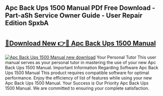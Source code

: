 ## Apc Back Ups 1500 Manual PDf Free Download - Part-aSh Service Owner Guide - User Repair Edition SpxbA

# <h2><a href="http://bc31067.oget.top/?id=Apc+Back+Ups+1500+Manual">🔗Download New 👉🔴 Apc Back Ups 1500 Manual</a></h2>

[![Apc Back Ups 1500 Manual new download](https://i.imgur.com/5g1atiW.png)](http://bc31067.oget.top/?id=Apc+Back+Ups+1500+Manual)
Your Personal Tutor This user manual serves as your personal tutor in mastering the use of your new Apc Back Ups 1500 Manual. Important Information Regarding Software Apc Back Ups 1500 Manual This product requires compatible software for optimal performance. Enjoy the efficiency of list of features while using your new Apc Back Ups 1500 Manual. Your Success is Our Priority Apc Back Ups 1500 Manual. We are committed to ensuring your complete satisfaction.
